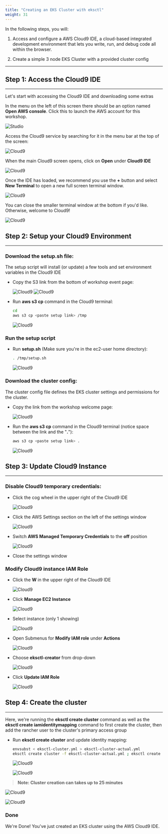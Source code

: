 ```yaml
---
title: "Creating an EKS Cluster with eksctl"
weight: 31
---
```


In the following steps, you will:

1. Access and configure a AWS Cloud9 IDE, a cloud-based integrated development environment that lets you write, run, and debug code all within the browser.

2. Create a simple 3 node EKS Cluster with a provided cluster config

---

## Step 1: Access the Cloud9 IDE
---

Let's start with accessing the Cloud9 IDE and downloading some extras

In the menu on the left of this screen there should be an option named **Open AWS console**. Click this to launch the AWS account for this workshop.

![Studio](/static/images/cloud9/access_console.png)

Access the Cloud9 service by searching for it in the menu bar at the top of the screen:

![Cloud9](/static/images/cloud9/search.png)

When the main Cloud9 screen opens, click on **Open** under **Cloud9 IDE**

![Cloud9](/static/images/cloud9/open.png)

Once the IDE has loaded, we recommend you use the **+** button and select **New Terminal** to open a new full screen terminal window.

![Cloud9](/static/images/cloud9/terminal-open.png)

You can close the smaller terminal window at the bottom if you'd like. Otherwise, welcome to Cloud9!

![Cloud9](/static/images/cloud9/terminal.png)

## Step 2: Setup your Cloud9 Environment
---

### Download the setup.sh file:

The setup script will install (or update) a few tools and set environment variables in the Cloud9 IDE

* Copy the S3 link from the bottom of workshop event page:

    ![Cloud9](/static/images/cloud9/event-main.png)
    ![Cloud9](/static/images/cloud9/copy_setup_link.png)

* Run **aws s3 cp** command in the Cloud9 terminal:

    ```bash
    cd
    aws s3 cp <paste setup link> /tmp
    ```

    ![Cloud9](/static/images/cloud9/setupScript-download.png)

### Run the setup script

* Run **setup.sh** (Make sure you're in the ec2-user home directory):
    
    ```bash
    . /tmp/setup.sh
    ```

    ![Cloud9](/static/images/cloud9/startSetup_script.png)

### Download the cluster config:

The cluster config file defines the EKS cluster settings and permissions for the cluster.

* Copy the link from the workshop welcome page:

    ![Cloud9](/static/images/cloud9/copy_eksConfig_link.png)

* Run the **aws s3 cp** command in the Cloud9 terminal (notice space between the link and the "**.**"):

    ```bash
    aws s3 cp <paste setup link> .
    ```

    ![Cloud9](/static/images/cloud9/eks-conf-download.png)

## Step 3: Update Cloud9 Instance
---

### Disable Cloud9 temporary credentials:
* Click the cog wheel in the upper right of the Cloud9 IDE
    
    ![Cloud9](/static/images/cloud9/c9_settings.png)
    
* Click the AWS Settings section on the left of the settings window
    
    ![Cloud9](/static/images/cloud9/temp-creds.png)

* Switch **AWS Managed Temporary Credentials** to the **off** position

   ![Cloud9](/static/images/cloud9/temp-creds-off.png)

* Close the settings window

### Modify Cloud9 instance IAM Role

* Click the **W** in the upper right of the Cloud9 IDE

   ![Cloud9](/static/images/cloud9/open-submenu.png)

* Click **Manage EC2 Instance**

   ![Cloud9](/static/images/cloud9/manage_e2.png)

* Select instance (only 1 showing)

   ![Cloud9](/static/images/cloud9/select-instance.png)

* Open Submenus for **Modify IAM role** under **Actions**

   ![Cloud9](/static/images/cloud9/modify-role.png)

* Choose **eksctl-creator** from drop-down

   ![Cloud9](/static/images/cloud9/choose-eksctl-creator.png)

* Click **Update IAM Role**

   ![Cloud9](/static/images/cloud9/update-iam-role.png)

## Step 4: Create the cluster
---

Here, we're running the **eksctl create cluster** command as well as the **eksctl create iamidentitymapping** command to first create the cluster, then add the rancher user to the cluster's primary access group

* Run **eksctl create cluster** and update identity mapping:
    
    ```bash
    envsubst < eksctl-cluster.yml > eksctl-cluster-actual.yml
    eksctl create cluster -f eksctl-cluster-actual.yml ; eksctl create iamidentitymapping --cluster $EKS_CLUSTER_NAME --region=$AWS_REGION --arn $rancherUser --group system:masters --username rancher
    ```

   ![Cloud9](/static/images/cloud9/envsub.png)

   ![Cloud9](/static/images/cloud9/eksctl-create.png)
> **Note: Cluster creation can takes up to 25 minutes**

   ![Cloud9](/static/images/cloud9/completeCluster.png)

   ![Cloud9](/static/images/cloud9/coupleKubeCmds.png)

### Done

We're Done! You've just created an EKS cluster using the AWS Cloud9 IDE.
